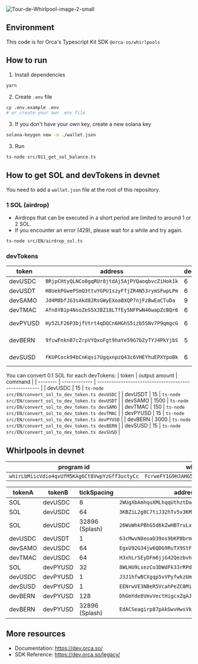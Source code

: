 ![Tour-de-Whirlpool-image-2-small](https://github.com/user-attachments/assets/e7c80398-5329-4512-97fd-395285e7e0c9)

## Environment

This code is for Orca's Typescript Kit SDK `@orca-so/whirlpools`

## How to run

1. Install dependencies

```bash
yarn
```

2. Create `.env` file

```bash
cp .env.example .env
# or create your own .env file
```

3. If you don't have your own key, create a new solana key

```sh
solana-keygen new -o ./wallet.json
```

3. Run

```bash
ts-node src/011_get_sol_balance.ts
```

## How to get SOL and devTokens in devnet

You need to add a `wallet.json` file at the root of this repository.

### 1 SOL (airdrop)

- Airdrops that can be executed in a short period are limited to around 1 or 2 SOL.
- If you encounter an error (429), please wait for a while and try again.

```sh
ts-node src/EN/airdrop_sol.ts
```

### devTokens

| token    | address                                        | decimals | program    | extensions             |
| -------- | ---------------------------------------------- | -------- | ---------- | ---------------------- |
| devUSDC  | `BRjpCHtyQLNCo8gqRUr8jtdAj5AjPYQaoqbvcZiHok1k` | 6        | Token      |                        |
| devUSDT  | `H8UekPGwePSmQ3ttuYGPU1szyFfjZR4N53rymSFwpLPm` | 6        | Token      |                        |
| devSAMO  | `Jd4M8bfJG3sAkd82RsGWyEXoaBXQP7njFzBwEaCTuDa`  | 9        | Token      |                        |
| devTMAC  | `Afn8YB1p4NsoZeS5XJBZ18LTfEy5NFPwN46wapZcBQr6` | 6        | Token      |                        |
| devPYUSD | `Hy5ZLF26P3bjfVtrt4qDQCn6HGhS5izb5SNv7P9qmgcG` | 6        | Token-2022 |                        |
| devBERN  | `9fcwFnknB7cZrpVYQxoFgt9haYe59G7bZyTYJ4PkYjbS` | 5        | Token-2022 | TransferFee (2.69%)    |
| devSUSD  | `FKUPCock94bCnKqsi7UgqxnpzQ43c6VHEYhuEPXYpoBk` | 6        | Token-2022 | InterestBearing (3.0%) |

You can convert 0.1 SOL for each devTokens:
| token | output amount | command |
| -------- | ------------- | ----------------------------------------------------- |
| devUSDC | 15 | `ts-node src/EN/convert_sol_to_dev_token.ts devUSDC` |
| devUSDT | 15 | `ts-node src/EN/convert_sol_to_dev_token.ts devUSDT` |
| devSAMO | 1500 | `ts-node src/EN/convert_sol_to_dev_token.ts devSAMO` |
| devTMAC | 150 | `ts-node src/EN/convert_sol_to_dev_token.ts devTMAC` |
| devPYUSD | 15 | `ts-node src/EN/convert_sol_to_dev_token.ts devPYUSD` |
| devBERN | 3000 | `ts-node src/EN/convert_sol_to_dev_token.ts devBERN` |
| devSUSD | 15 | `ts-node src/EN/convert_sol_to_dev_token.ts devSUSD` |

## Whirlpools in devnet

| program id                                    | whirlpools config                              |
| --------------------------------------------- | ---------------------------------------------- |
| `whirLbMiicVdio4qvUfM5KAg6Ct8VwpYzGff3uctyCc` | `FcrweFY1G9HJAHG5inkGB6pKg1HZ6x9UC2WioAfWrGkR` |

| tokenA  | tokenB   | tickSpacing    | address                                        |
| ------- | -------- | -------------- | ---------------------------------------------- |
| SOL     | devUSDC  | 8              | `2WUgXbAmhquXMLhqqUthztDaVYnG8Mmp57CkXNb5ym9G` |
| SOL     | devUSDC  | 64             | `3KBZiL2g8C7tiJ32hTv5v3KM7aK9htpqTw4cTXz1HvPt` |
| SOL     | devUSDC  | 32896 (Splash) | `26WuWhkPBhG5d6kZwHBTruLxLvbSe7C62qH21zpisP9c` |
| devUSDC | devUSDT  | 1              | `63cMwvN8eoaD39os9bKP8brmA7Xtov9VxahnPufWCSdg` |
| devSAMO | devUSDC  | 64             | `EgxU92G34jw6QDG9RuTX9StFg1PmHuDqkRKAE5kVEiZ4` |
| devTMAC | devUSDC  | 64             | `H3xhLrSEyDFm6jjG42QezbvhSxF5YHW75VdGUnqeEg5y` |
| SOL     | devPYUSD | 32             | `8WLHU9LsezCo3DWdFk33rRPdybJabfZ7cBn9ZroWu11t` |
| devUSDC | devPYUSD | 1              | `J3J1hfwBCXgqp5vVPyfwkzUmcWRpsh3FdAvDiLEMzzYZ` |
| devSUSD | devPYUSD | 1              | `EENrwVE3NBeR5VcahPeZC8MietVKbXxnVRomagWdVuZa` |
| devBERN | devPYUSD | 128            | `DhGmYde8VmvVectHigcxZqAJBfCzARJxRCJsU6mBksdn` |
| devBERN | devPYUSD | 32896 (Splash) | `EdACSeagirp87pAkGwvHwsVkRwkjZTxd83v2UqgiB9LA` |

## More resources

- Documentation: https://dev.orca.so/
- SDK Reference: https://dev.orca.so/legacy/
